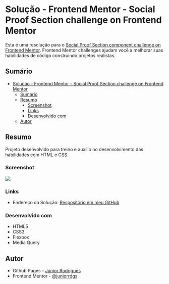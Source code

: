 # Solução - Frontend Mentor - Social Proof Section challenge on Frontend Mentor

Esta é uma resolução para o [Social Proof Section component challenge on Frontend Mentor](https://www.frontendmentor.io/challenges/social-proof-section-6e0qTv_bA/hub/social-proof-section-swnTrrtvG). Frontend Mentor challenges ajudam você a melhorar suas habilidades de código construindo projetos realistas. 

## Sumário

- [Solução - Frontend Mentor - Social Proof Section challenge on Frontend Mentor](#solução---frontend-mentor---social-proof-section-challenge-on-frontend-mentor)
  - [Sumário](#sumário)
  - [Resumo](#resumo)
    - [Screenshot](#screenshot)
    - [Links](#links)
    - [Desenvolvido com](#desenvolvido-com)
  - [Autor](#autor)

## Resumo
Projeto desenvolvido para treino e auxílio no desenvolvimento das habilidades com HTML e CSS.

### Screenshot
![](.assets/images/screenshot.jpg)

### Links
- Endereço da Solução: [Respositório em meu GitHub](https://github.com/juniorrdgs/social-proof-section)

### Desenvolvido com
- HTML5
- CSS3
- Flexbox
- Media Query

## Autor

- Github Pages - [Junior Rodrigues](https://juniorrdgs.github.io)
- Frontend Mentor - [@juniorrdgs](https://www.frontendmentor.io/profile/juniorrdgs)